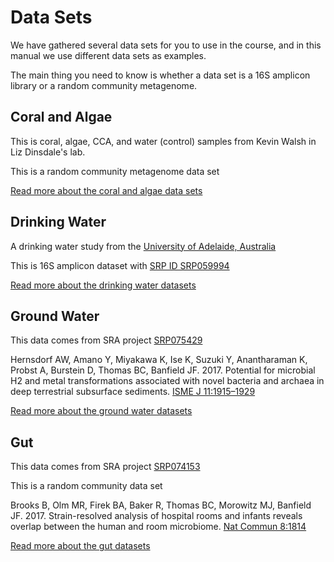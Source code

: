 # Data Sets

We have gathered several data sets for you to use in the course, and in this manual we use different data sets as examples.

The main thing you need to know is whether a data set is a 16S amplicon library or a random community metagenome. 

## Coral and Algae

This is coral, algae, CCA, and water  (control) samples from Kevin Walsh in Liz Dinsdale's lab. 

This is a random community metagenome data set

[Read more about the coral and algae data sets](coral_algae/)

## Drinking Water

A drinking water study from the [University of Adelaide, Australia](https://www.adelaide.edu.au/)

This is 16S amplicon dataset with [SRP ID SRP059994](https://www.ncbi.nlm.nih.gov/Traces/study/?acc=SRP059994) 

[Read more about the drinking water datasets](drinking_water/)

## Ground Water

This data comes from SRA project [SRP075429](https://www.ncbi.nlm.nih.gov/Traces/study/?acc=SRP075429) 

Hernsdorf AW, Amano Y, Miyakawa K, Ise K, Suzuki Y, Anantharaman K, Probst A, Burstein D, Thomas BC, Banfield JF. 2017. Potential for microbial H2 and metal transformations associated with novel bacteria and archaea in deep terrestrial subsurface sediments. [ISME J 11:1915–1929](https://www.nature.com/articles/ismej201739)

[Read more about the ground water datasets](ground_water/)

## Gut

This data comes from SRA project [SRP074153](https://www.ncbi.nlm.nih.gov/Traces/study/?acc=SRP074153) 

This is a random community data set

Brooks B, Olm MR, Firek BA, Baker R, Thomas BC, Morowitz MJ, Banfield JF. 2017. Strain-resolved analysis of hospital rooms and infants reveals overlap between the human and room microbiome. [Nat Commun 8:1814](https://www.nature.com/articles/s41467-017-02018-w)

[Read more about the gut datasets](gut/)

